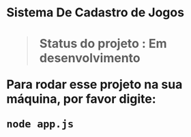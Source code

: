 <h1>Sistema De Cadastro de Jogos<h1>

> Status do projeto : Em desenvolvimento

Para rodar esse projeto na sua máquina, por favor digite:
```
node app.js

````

